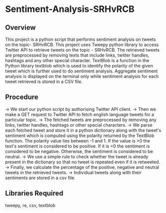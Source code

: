 # Sentiment-Analysis-SRHvRCB

Overview
--------
This project is a python script that performs sentiment analysis on tweets on the topic- SRHvRCB.
This project uses Tweepy python library to access Twitter API to retrieve tweets on the topic - SRHvRCB. The retrieved tweets are preprocessed by removing texts that include links, twitter handles, hashtags and any other special character. TextBlob is a function in the Python library textblob which is used to identify the polarity of the given tweet which is further used to do sentiment analysis.
Aggregate sentiment analysis is displayed on the terminal only while sentiment analysis for each tweet retrieved is stored in a CSV file.

Procedure
--------
-> We start our python script by authorising Twitter API client.
-> Then we make a GET request to Twitter API to fetch english language tweets for a particular topic.
-> The fetched tweets are preprocessed by removing any links, twitter handles, hashtags or other special characters.
-> We parse each fetched tweet and store it in a python dictionary along with the tweet's sentiment which is computed using the polarity returned by the TextBlob function. The polarity value lies between -1 and 1. If the value is >0 the text's sentiment is considered to be positive. If it is <0 the sentiment is considered to be negative. Otherwise, the sentiment is considered to be neutral.
-> We use a simple rule to check whether the tweet is already present in the dictionary so that no tweet is repeated even if it is retweeted.
-> Finally, we calculate the percentage of the positive, negative and neutral tweets in the retrieved tweets.
-> Individual tweets along with their sentiments are stored in a csv file.

Libraries Required
--------
tweepy, re, csv, textblob
